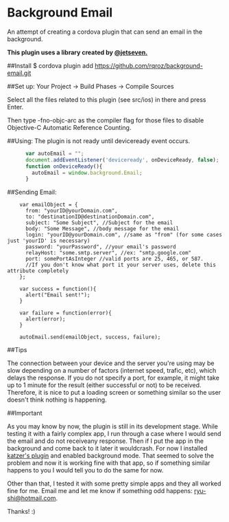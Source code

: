 # Background Email
An attempt of creating a cordova plugin that can send an email in the background.

**This plugin uses a library created by [@jetseven.](https://github.com/jetseven/skpsmtpmessage)**
  
  
##Install
  $ cordova plugin add https://github.com/rqroz/background-email.git

##Set up:
Your Project -> Build Phases -> Compile Sources

Select all the files related to this plugin (see src/ios) in there and press Enter.

Then type -fno-objc-arc as the compiler flag for those files to disable Objective-C Automatic Reference Counting.

##Using:
The plugin is not ready until deviceready event occurs.
```JavaScript
      var autoEmail = "";
      document.addEventListener('deviceready', onDeviceReady, false);
      function onDeviceReady(){
        autoEmail = window.background.Email;
      }
```

##Sending Email:
  ```
      var emailObject = {
        from: "yourID@yourDomain.com",
        to: "destinationID@destinationDomain.com",
        subject: "Some Subject", //Subject for the email
        body: "Some Message", //body message for the email
        login: "yourID@yourDomain.com", //same as "from" (for some cases just 'yourID' is necessary)
        password: "yourPassword", //your email's password
        relayHost: "some.smtp.server", //ex: "smtp.google.com"
        port: somePortAsInteger //valid ports are 25, 465, or 587.
        //If you don't know what port it your server uses, delete this attribute completely
      };
      
      var success = function(){
        alert("Email sent!");
      }
      
      var failure = function(error){
        alert(error);
      }
      
      autoEmail.send(emailObject, success, failure);
```


##Tips
  
  The connection between your device and the server you're using may be slow depending on a number of factors (internet speed, trafic, etc), which delays the response. If you do not specify a port, for example, it might take up to 1 minute for the result (either successful or not) to be received. Therefore, it is nice to put a loading screen or something similar so the user doesn't think nothing is happening.
      
##Important

  As you may know by now, the plugin is still in its development stage. While testing it with a fairly complex app, I run through a case where I would send the email and do not receiveany response. Then if I put the app in the background and come back to it later it wouldcrash. For now I installed [katzer's plugin](https://github.com/katzer/cordova-plugin-background-mode) and enabled background mode. That seemed to solve the problem and now it is working fine with that app, so if something similar happens to you I would tell you to do the same for now.
      
  Other than that, I tested it with some pretty simple apps and they all worked fine for me. 
  Email me and let me know if something odd happens: ryu-shi@hotmail.com.
      
  Thanks! :)  
